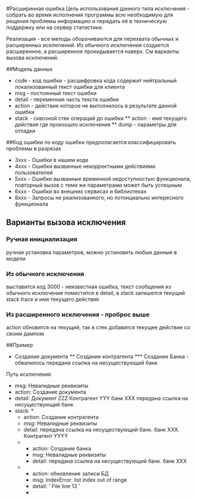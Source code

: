 #Расширинная ошибка
Цель использования данного типа исключения - собрать во время исполнения программы всю необходимую 
для рещения проблемы информацию и передать её в техническую поддержку или на сервер статистики.

Реализация - все методы оборачиваются для перехвата обычных и расширенных исключений.
Из обычного исключения создается расширенное, а расширенное прокидывается наверх. 
См варианты вызова исключений. 

##Модель данных
* code - код ошибки - расшифровка кода содержит нейтральный локализованный текст ошибки для клиента
* msg - постоянный текст ошибки 
* detail - переменная часть текста ошибки
* action - действие которое не выполнилось в результате данной ошибки
* stack - сквозной стек операций до ошибки 
** action - имя текущего действия где произошло исключения
** dump - параметры для отладки

##Код ошибки
по коду ошибки предполагается классифицировать проблемы в разрезах
* 3xxx - Ошибки в нашем коде
* 4xxx - Ошибки вызванные некорректными действиями пользователей
* 5xxx - Ошибки вызванные временной недоступностью функционала, 
повторный вызов с теми же параметрами может быть успешным
* 6xxx - Ошибки во внешних сервисах и библиотеках
* 8xxx - Запросы не реализованного, но потонциально интересного функционала


## Варианты вызова исключения
### Ручная инициализация
ручная установка параметров, можно установить любые данные в модели
### Из обычного исключения
выставится код 3000 - неизвестная ошибка, текст сообщения из обычного исключения поместится
в detail, в stack запишется текущий stack trace и имя текущего действия
### Из расширенного исключения - проброс выше
action обновится на текущий, так в стек добавится текущее действие со своим дампом

##Пример
* Создание документа
** Создание контрагента
*** Создание Банка - обвалилось передана ссылка на несуществующий банк

Путь исключения



* msg: Невалидные реквизиты 
* action: Создание документа
* detail: Документ ZZZ Контрагент YYY банк ХХХ передана ссылка на несуществующий банк
* stack:
  * 
    * action: Создание контрагента
    * msg: Невалидные реквизиты  
    * detail: передана ссылка на несуществующий банк. банк XXX. Контрагент YYYY
  * 
    * action: Создание банка
    * msg: Невалидные реквизиты  
    * detail: передана ссылка на несуществующий банк. банк XXX 
  * 
    * action: обновление записи БД
    * msg: IndexError: list index out of range  
    * detail: '  File line 13
'     
    * 